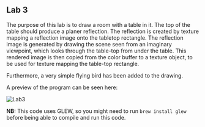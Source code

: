 ## Lab 3

The purpose of this lab is to draw a room with a table in it. The top of the table should produce a planer reflection. The reflection is created by texture mapping a reflection image onto the tabletop rectangle. The reflection image is generated by drawing the scene seen from an imaginary viewpoint, which looks through the table-top from under the table. This rendered image is then copied from the color buffer to a texture object, to be used for texture mapping the table-top rectangle.

Furthermore, a very simple flying bird has been added to the drawing.

A preview of the program can be seen here:

![Lab3](https://media.giphy.com/media/XHwAh9OElcvQ5tx2N9/giphy.gif)

**NB:** This code uses GLEW, so you might need to run `brew install glew` before being able to compile and run this code.